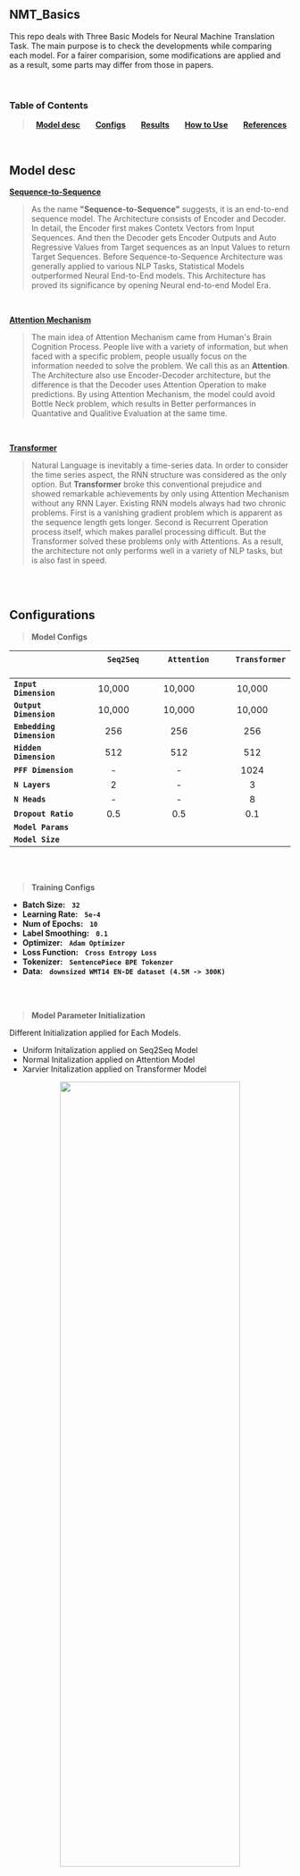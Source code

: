 ## NMT_Basics
This repo deals with Three Basic Models for Neural Machine Translation Task.
The main purpose is to check the developments while comparing each model.
For a fairer comparision, some modifications are applied and as a result, some parts may differ from those in papers.

<br>

### Table of Contents
> &nbsp; **[Model desc](#model-desc)** &nbsp;&nbsp;&nbsp;&nbsp;&nbsp; **[Configs](#configurations)** &nbsp;&nbsp;&nbsp;&nbsp;&nbsp; **[Results](#results)** &nbsp;&nbsp;&nbsp;&nbsp;&nbsp; **[How to Use](#how-to-use)** &nbsp;&nbsp;&nbsp;&nbsp;&nbsp; **[References](#references)**
</br>


## Model desc

**[Sequence-to-Sequence](https://arxiv.org/abs/1409.3215)**
> As the name **"Sequence-to-Sequence"** suggests, it is an end-to-end sequence model.
The Architecture consists of Encoder and Decoder. In detail, the Encoder first makes Contetx Vectors from Input Sequences. 
And then the Decoder gets Encoder Outputs and Auto Regressive Values from Target sequences as an Input Values to return Target Sequences.
Before Sequence-to-Sequence Architecture was generally applied to various NLP Tasks, Statistical Models outperformed Neural End-to-End models.
This Architecture has proved its significance by opening Neural end-to-end Model Era.

<br>

**[Attention Mechanism](https://arxiv.org/abs/1409.0473)**
> The main idea of Attention Mechanism came from Human's Brain Cognition Process.
People live with a variety of information, but when faced with a specific problem, people usually focus on the information needed to solve the problem. We call this as an **Attention**.
The Architecture also use Encoder-Decoder architecture, but the difference is that the Decoder uses Attention Operation to make predictions.
By using Attention Mechanism, the model could avoid Bottle Neck problem, which results in Better performances in Quantative and Qualitive Evaluation at the same time.

<br>


**[Transformer](https://arxiv.org/abs/1706.03762)**
> Natural Language is inevitably a time-series data. In order to consider the time series aspect, the RNN structure was considered as the only option.
But **Transformer** broke this conventional prejudice and showed remarkable achievements by only using Attention Mechanism without any RNN Layer.
Existing RNN models always had two chronic problems. First is a vanishing gradient problem which is apparent as the sequence length gets longer. Second is Recurrent Operation process itself, which makes parallel processing difficult.
But the Transformer solved these problems only with Attentions. As a result, the architecture not only performs well in a variety of NLP tasks, but is also fast in speed.

<br>
<br>

## Configurations

> **Model Configs**

|  | &nbsp;&nbsp;&nbsp;&nbsp;&nbsp;&nbsp;&nbsp; `Seq2Seq` &nbsp;&nbsp;&nbsp;&nbsp;&nbsp;&nbsp;&nbsp; | &nbsp;&nbsp;&nbsp;&nbsp;&nbsp;&nbsp;&nbsp; `Attention` &nbsp;&nbsp;&nbsp;&nbsp;&nbsp;&nbsp;&nbsp; | &nbsp;&nbsp;&nbsp;&nbsp;&nbsp;&nbsp; `Transformer` &nbsp;&nbsp;&nbsp;&nbsp;&nbsp;&nbsp; |
| :--- | :---: | :---: | :---: |
| **`Input Dimension`** | 10,000 | 10,000 | 10,000 |
| **`Output Dimension`** | 10,000 | 10,000 | 10,000 |
| **`Embedding Dimension`** | 256 | 256 | 256 |
| **`Hidden Dimension`** | 512 | 512 | 512 |
| **`PFF Dimension`** | - | - | 1024 |
| **`N Layers`** | 2 | - | 3 |
| **`N Heads`** | - | - | 8 |
| **`Dropout Ratio`** | 0.5 | 0.5 | 0.1 |
| **`Model Params`** |  |  |  |
| **`Model Size`** |  |  |  |

<br>
<br>

> **Training Configs**

* **Batch Size:** &nbsp; **`32`** </br>
* **Learning Rate:** &nbsp; **`5e-4`** </br>
* **Num of Epochs:** &nbsp; **`10`** </br>
* **Label Smoothing:** &nbsp; **`0.1`** </br>
* **Optimizer:** &nbsp; **`Adam Optimizer`** </br>
* **Loss Function:** &nbsp; **`Cross Entropy Loss`** </br>
* **Tokenizer:** &nbsp; **`SentencePiece BPE Tokenzer`** </br>
* **Data:** &nbsp; **`downsized WMT14 EN-DE dataset (4.5M -> 300K)`** </br>

<br>
<br>

> **Model Parameter Initialization**

Different Initialization applied for Each Models.

* Uniform Initalization applied on Seq2Seq Model
* Normal Initalization applied on Attention Model
* Xarvier Initalization applied on Transformer Model

<center>
  <img src="https://user-images.githubusercontent.com/71929682/168110116-374d3ac9-48d6-41e3-a2ce-d216f2e76422.png" width="80%" height="60%">
</center>


<br>
<br>

## Results

> **Training Results**

<center>
  <img src="https://user-images.githubusercontent.com/71929682/201269096-2cc00b2f-4e8d-4071-945c-f5a3bfbca985.png" width="90%" height="70%">
</center>


</br>

> **Test Results**

</br>
</br>


## How to Use
**First clone git repo in your env**
```
git clone https://github.com/moon23k/NMT_Basic
```

<br>

**Download and Process Dataset via setup.py**
```
cd NMT_Basic
bash setup.py -downsize [True, False] -sort [True, False]
```

<br>

**Train models with "train.py" file (scheduler is optional)**
```
python3 train.py -model ['seq2seq', 'attention', 'transformer'] -scheduler ['constant', 'exponential', 'step', 'cosine_annealing_warm']
```

<br>

**Test trained models with "test.py" file**
```
python3 test.py -model ['seq2seq', 'attention', 'transformer']
```

<br>

**Test with user input sentence via trained models**
```
python3 inference.py -model ['seq2seq', 'attention', 'transformer']
```

<br>
<br>

## References
* [Sequence to Sequence Learning with Neural Networks](https://arxiv.org/abs/1409.3215)
* [Neural Machine Translation by Jointly Learning to Align and Translate](https://arxiv.org/abs/1409.0473)
* [Attention is all you need](https://arxiv.org/abs/1706.03762)

